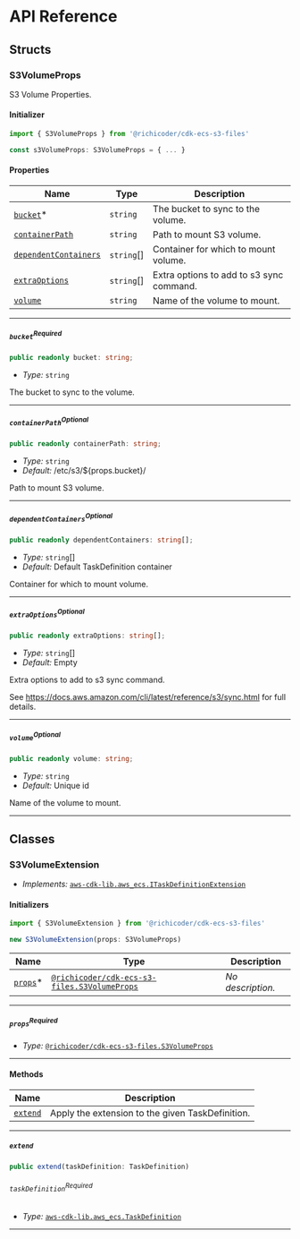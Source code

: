 # API Reference <a name="API Reference" id="api-reference"></a>


## Structs <a name="Structs" id="structs"></a>

### S3VolumeProps <a name="@richicoder/cdk-ecs-s3-files.S3VolumeProps" id="richicodercdkecss3filess3volumeprops"></a>

S3 Volume Properties.

#### Initializer <a name="[object Object].Initializer" id="object-objectinitializer"></a>

```typescript
import { S3VolumeProps } from '@richicoder/cdk-ecs-s3-files'

const s3VolumeProps: S3VolumeProps = { ... }
```

#### Properties <a name="Properties" id="properties"></a>

| **Name** | **Type** | **Description** |
| --- | --- | --- |
| [`bucket`](#richicodercdkecss3filess3volumepropspropertybucket)<span title="Required">*</span> | `string` | The bucket to sync to the volume. |
| [`containerPath`](#richicodercdkecss3filess3volumepropspropertycontainerpath) | `string` | Path to mount S3 volume. |
| [`dependentContainers`](#richicodercdkecss3filess3volumepropspropertydependentcontainers) | `string`[] | Container for which to mount volume. |
| [`extraOptions`](#richicodercdkecss3filess3volumepropspropertyextraoptions) | `string`[] | Extra options to add to s3 sync command. |
| [`volume`](#richicodercdkecss3filess3volumepropspropertyvolume) | `string` | Name of the volume to mount. |

---

##### `bucket`<sup>Required</sup> <a name="@richicoder/cdk-ecs-s3-files.S3VolumeProps.property.bucket" id="richicodercdkecss3filess3volumepropspropertybucket"></a>

```typescript
public readonly bucket: string;
```

- *Type:* `string`

The bucket to sync to the volume.

---

##### `containerPath`<sup>Optional</sup> <a name="@richicoder/cdk-ecs-s3-files.S3VolumeProps.property.containerPath" id="richicodercdkecss3filess3volumepropspropertycontainerpath"></a>

```typescript
public readonly containerPath: string;
```

- *Type:* `string`
- *Default:* /etc/s3/${props.bucket}/

Path to mount S3 volume.

---

##### `dependentContainers`<sup>Optional</sup> <a name="@richicoder/cdk-ecs-s3-files.S3VolumeProps.property.dependentContainers" id="richicodercdkecss3filess3volumepropspropertydependentcontainers"></a>

```typescript
public readonly dependentContainers: string[];
```

- *Type:* `string`[]
- *Default:* Default TaskDefinition container

Container for which to mount volume.

---

##### `extraOptions`<sup>Optional</sup> <a name="@richicoder/cdk-ecs-s3-files.S3VolumeProps.property.extraOptions" id="richicodercdkecss3filess3volumepropspropertyextraoptions"></a>

```typescript
public readonly extraOptions: string[];
```

- *Type:* `string`[]
- *Default:* Empty

Extra options to add to s3 sync command.

See <https://docs.aws.amazon.com/cli/latest/reference/s3/sync.html> for full details.

---

##### `volume`<sup>Optional</sup> <a name="@richicoder/cdk-ecs-s3-files.S3VolumeProps.property.volume" id="richicodercdkecss3filess3volumepropspropertyvolume"></a>

```typescript
public readonly volume: string;
```

- *Type:* `string`
- *Default:* Unique id

Name of the volume to mount.

---

## Classes <a name="Classes" id="classes"></a>

### S3VolumeExtension <a name="@richicoder/cdk-ecs-s3-files.S3VolumeExtension" id="richicodercdkecss3filess3volumeextension"></a>

- *Implements:* [`aws-cdk-lib.aws_ecs.ITaskDefinitionExtension`](#aws-cdk-lib.aws_ecs.ITaskDefinitionExtension)

#### Initializers <a name="@richicoder/cdk-ecs-s3-files.S3VolumeExtension.Initializer" id="richicodercdkecss3filess3volumeextensioninitializer"></a>

```typescript
import { S3VolumeExtension } from '@richicoder/cdk-ecs-s3-files'

new S3VolumeExtension(props: S3VolumeProps)
```

| **Name** | **Type** | **Description** |
| --- | --- | --- |
| [`props`](#richicodercdkecss3filess3volumeextensionparameterprops)<span title="Required">*</span> | [`@richicoder/cdk-ecs-s3-files.S3VolumeProps`](#@richicoder/cdk-ecs-s3-files.S3VolumeProps) | *No description.* |

---

##### `props`<sup>Required</sup> <a name="@richicoder/cdk-ecs-s3-files.S3VolumeExtension.parameter.props" id="richicodercdkecss3filess3volumeextensionparameterprops"></a>

- *Type:* [`@richicoder/cdk-ecs-s3-files.S3VolumeProps`](#@richicoder/cdk-ecs-s3-files.S3VolumeProps)

---

#### Methods <a name="Methods" id="methods"></a>

| **Name** | **Description** |
| --- | --- |
| [`extend`](#richicodercdkecss3filess3volumeextensionextend) | Apply the extension to the given TaskDefinition. |

---

##### `extend` <a name="@richicoder/cdk-ecs-s3-files.S3VolumeExtension.extend" id="richicodercdkecss3filess3volumeextensionextend"></a>

```typescript
public extend(taskDefinition: TaskDefinition)
```

###### `taskDefinition`<sup>Required</sup> <a name="@richicoder/cdk-ecs-s3-files.S3VolumeExtension.parameter.taskDefinition" id="richicodercdkecss3filess3volumeextensionparametertaskdefinition"></a>

- *Type:* [`aws-cdk-lib.aws_ecs.TaskDefinition`](#aws-cdk-lib.aws_ecs.TaskDefinition)

---





